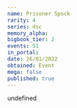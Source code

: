 ```yaml
---
name: Prisoner Spock
rarity: 4
series: dsc
memory_alpha:
bigbook_tier: 2
events: 51
in_portal:
date: 26/01/2022
obtained: Event
mega: false
published: true
---
```


undefined
